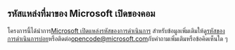 ## <a name="microsoft-open-source-code-of-conduct"></a>รหัสแหล่งที่มาของ Microsoft เปิดของคอม
โครงการนี้ได้นำการ[Microsoft เปิดแหล่งรหัสของการดำเนินการ](https://opensource.microsoft.com/codeofconduct/)
สำหรับข้อมูลเพิ่มเติมให้ดู[รหัสของการดำเนินการบ่อย](https://opensource.microsoft.com/codeofconduct/faq/)หรือติดต่อ[opencode@microsoft.com](mailto:opencode@microsoft.com)กับคำถามเพิ่มเติมหรือข้อคิดเห็นใด ๆ